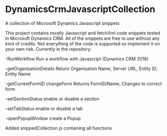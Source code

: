 # DynamicsCrmJavascriptCollection
A collection of Microsoft Dynamics Javascript snippets

This project contains mostly Javascript and fetchXml code snippets tested in Microsoft Dynamics CRM.
All of the snippets are free to use without any kind of credits. Not everything of the code is supported so implement it on your own risk.
Currently in the repository:


-RunWorkflow                Run a workflow with Javascript (Dynamics CRM 2016)

-getOrganisationDetails     Return Organisation Name, Server URL, Entity ID, Entity Name

-getCurrentFormID           changeForm   Returns FormID/Name, Changes to correct form

-setSectionStatus           enable or disable a section

-setTabStatus               enable or disable a tab

-openPopupWindow            create a Popup

Added snippedCollection.js containing all functions